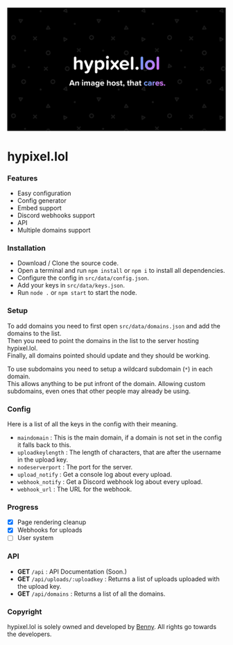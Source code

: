 ![Banner](hypixel.png)
# hypixel.lol

### Features
- Easy configuration
- Config generator
- Embed support
- Discord webhooks support
- API
- Multiple domains support

### Installation
- Download / Clone the source code.
- Open a terminal and run `npm install` or `npm i` to install all dependencies.
- Configure the config in `src/data/config.json`.
- Add your keys in `src/data/keys.json`.
- Run `node .` or `npm start` to start the node.

### Setup
To add domains you need to first open `src/data/domains.json` and add the domains to the list.  
Then you need to point the domains in the list to the server hosting hypixel.lol.  
Finally, all domains pointed should update and they should be working.  

To use subdomains you need to setup a wildcard subdomain (`*`) in each domain.  
This allows anything to be put infront of the domain. Allowing custom subdomains, even ones that other people may already be using.

### Config
Here is a list of all the keys in the config with their meaning.  

- `maindomain` : This is the main domain, if a domain is not set in the config it falls back to this.  
- `uploadkeylength` : The length of characters, that are after the username in the upload key.  
- `nodeserverport` : The port for the server.
- `upload_notify` : Get a console log about every upload.
- `webhook_notify` : Get a Discord webhook log about every upload.
- `webhook_url` : The URL for the webhook.

### Progress
- [x] Page rendering cleanup
- [x] Webhooks for uploads
- [ ] User system

### API
- **GET** `/api` : API Documentation (Soon.)
- **GET** `/api/uploads/:uploadkey` : Returns a list of uploads uploaded with the upload key.
- **GET** `/api/domains` : Returns a list of all the domains.

### Copyright
hypixel.lol is solely owned and developed by [Benny](https://github.com/bentettmar). All rights go towards the developers.
